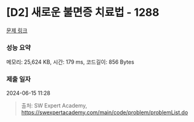 # [D2] 새로운 불면증 치료법 - 1288 

[문제 링크](https://swexpertacademy.com/main/code/problem/problemDetail.do?contestProbId=AV18_yw6I9MCFAZN) 

### 성능 요약

메모리: 25,624 KB, 시간: 179 ms, 코드길이: 856 Bytes

### 제출 일자

2024-06-15 11:28



> 출처: SW Expert Academy, https://swexpertacademy.com/main/code/problem/problemList.do